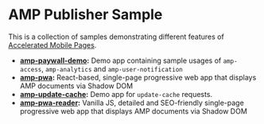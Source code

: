 <!---
Copyright 2015 The AMP HTML Authors. All Rights Reserved.

Licensed under the Apache License, Version 2.0 (the "License");
you may not use this file except in compliance with the License.
You may obtain a copy of the License at

      http://www.apache.org/licenses/LICENSE-2.0

Unless required by applicable law or agreed to in writing, software
distributed under the License is distributed on an "AS-IS" BASIS,
WITHOUT WARRANTIES OR CONDITIONS OF ANY KIND, either express or implied.
See the License for the specific language governing permissions and
limitations under the License.
-->

# AMP Publisher Sample

This is a collection of samples demonstrating different features of [Accelerated Mobile Pages](https://www.ampproject.org).

- **[amp-paywall-demo](./amp-paywall-demo):** Demo app containing sample usages of `amp-access`, `amp-analytics` and `amp-user-notification`
- **[amp-pwa](./amp-pwa):** React-based, single-page progressive web app that displays AMP documents via Shadow DOM
- **[amp-update-cache](./amp-update-cache):** Demo app for `update-cache` requests.
- **[amp-pwa-reader](./amp-pwa-reader):** Vanilla JS, detailed and SEO-friendly single-page progressive web app that displays AMP documents via Shadow DOM
